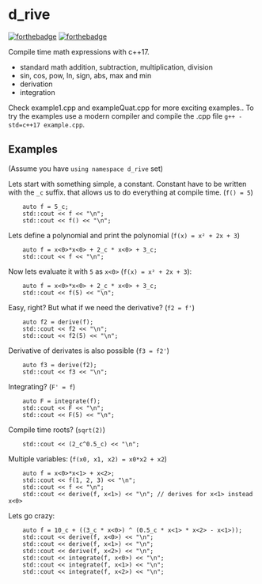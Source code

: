 # d_rive
[![forthebadge](https://forthebadge.com/images/badges/you-didnt-ask-for-this.svg)](https://forthebadge.com)
[![forthebadge](https://forthebadge.com/images/badges/uses-badges.svg)](https://forthebadge.com)

Compile time math expressions with c++17.
- standard math addition, subtraction, multiplication, division
- sin, cos, pow, ln, sign, abs, max and min
- derivation
- integration

Check example1.cpp and exampleQuat.cpp for more exciting examples..
To try the examples use a modern compiler and compile the .cpp file `g++ -std=c++17 example.cpp`.

## Examples

(Assume you have `using namespace d_rive` set)

Lets start with something simple, a constant. Constant have to be written
with the `_c` suffix. that allows us to do everything at compile time. (`f() = 5`)
```
    auto f = 5_c;
    std::cout << f << "\n";
    std::cout << f() << "\n";
```

Lets define a polynomial and print the polynomial (`f(x) = x² + 2x + 3`)
```
    auto f = x<0>*x<0> + 2_c * x<0> + 3_c;
    std::cout << f << "\n";
```
Now lets evaluate it with `5` as `x<0>` (`f(x) = x² + 2x + 3`):
```
    auto f = x<0>*x<0> + 2_c * x<0> + 3_c;
    std::cout << f(5) << "\n";
```
Easy, right? But what if we need the derivative? (`f2 = f'`)
```
    auto f2 = derive(f);
    std::cout << f2 << "\n";
    std::cout << f2(5) << "\n";
```
Derivative of derivates is also possible (`f3 = f2'`)
```
    auto f3 = derive(f2);
    std::cout << f3 << "\n";
```

Integrating? (`F' = f`)
```
    auto F = integrate(f);
    std::cout << F << "\n";
    std::cout << F(5) << "\n";
```
Compile time roots? (`sqrt(2)`)
```
    std::cout << (2_c^0.5_c) << "\n";
```
Multiple variables: (`f(x0, x1, x2) = x0*x2 + x2`)
```
    auto f = x<0>*x<1> + x<2>;
    std::cout << f(1, 2, 3) << "\n";
    std::cout << f << "\n";
    std::cout << derive(f, x<1>) << "\n"; // derives for x<1> instead x<0>
```

Lets go crazy:
```
    auto f = 10_c + ((3_c * x<0>) ^ (0.5_c * x<1> * x<2> - x<1>));
    std::cout << derive(f, x<0>) << "\n";
    std::cout << derive(f, x<1>) << "\n";
    std::cout << derive(f, x<2>) << "\n";
    std::cout << integrate(f, x<0>) << "\n";
    std::cout << integrate(f, x<1>) << "\n";
    std::cout << integrate(f, x<2>) << "\n";
```
